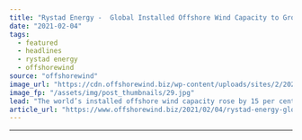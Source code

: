 ```yaml
---
title: "Rystad Energy -  Global Installed Offshore Wind Capacity to Grow by 37% in 2021"
date: "2021-02-04"
tags: 
  - featured
  - headlines
  - rystad energy
  - offshorewind
source: "offshorewind"
image_url: "https://cdn.offshorewind.biz/wp-content/uploads/sites/2/2021/02/04120007/%C3%98yvind-Grav%C3%A5s_Woldcam_Equinor.jpg"
image_fp: "/assets/img/post_thumbnails/29.jpg"
lead: "The world’s installed offshore wind capacity rose by 15 per cent in 2020, despite"
article_url: "https://www.offshorewind.biz/2021/02/04/rystad-energy-global-installed-offshore-wind-capacity-to-grow-by-37-in-2021/"
---
```


---
